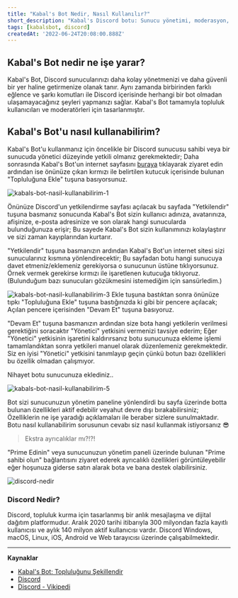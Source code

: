 ```yaml
---
title: "Kabal's Bot Nedir, Nasıl Kullanılır?"
short_description: "Kabal's Discord botu: Sunucu yönetimi, moderasyon, eğlence ve daha fazlasını kolayca halledin. Davet edin, kullanın!"
tags: [kabalsbot, discord]
createdAt: '2022-06-24T20:08:00.888Z'
---
```


## Kabal's Bot nedir ne işe yarar?

Kabal's Bot, Discord sunucularınızı daha kolay yönetmenizi ve daha güvenli bir yer haline getirmenize olanak tanır. Aynı zamanda birbirinden farklı eğlence ve şarkı komutları ile Discord içerisinde herhangi bir bot olmadan ulaşamayacağınız şeyleri yapmanızı sağlar. Kabal's Bot tamamıyla topluluk kullanıcıları ve moderatörleri için tasarlanmıştır.

## Kabal's Bot'u nasıl kullanabilirim?

Kabal's Bot'u kullanmanız için öncelikle bir Discord sunucusu sahibi veya bir sunucuda yönetici düzeyinde yetkili olmanız gerekmektedir; Daha sonrasında Kabal's Bot'un internet sayfasını [buraya](https://kabals.app) tıklayarak ziyaret edin ardından ise önünüze çıkan kırmızı ile belirtilen kutucuk içerisinde bulunan "Topluluğuna Ekle" tuşuna basıyorsunuz.

![kabals-bot-nasil-kullanabilirim-1](https://dervis.emirkabal.com/jO4U33R3dY4FYoj5.png)

Önünüze Discord'un yetkilendirme sayfası açılacak bu sayfada "Yetkilendir" tuşuna basmanız sonucunda Kabal's Bot sizin kullanıcı adınıza, avatarınıza, afişinize, e-posta adresinize ve son olarak hangi sunucularda bulunduğunuza erişir; Bu sayede Kabal's Bot sizin kullanımınızı kolaylaştırır ve sizi zaman kayıplarından kurtarır.

"Yetkilendir" tuşuna basmanızın ardından Kabal's Bot'un internet sitesi sizi sunucularınız kısmına yönlendirecektir; Bu sayfadan botu hangi sunucuya davet etmeniz/eklemeniz gerekiyorsa o sunucunun üstüne tıklıyorsunuz. Örnek vermek gerekirse kırmızı ile işaretlenen kutucuğa tıklıyoruz. (Bulunduğum bazı sunucuları gözükmesini istemediğim için sansürledim.)

![kabals-bot-nasil-kullanabilirim-3](https://dervis.emirkabal.com/gUv43Gw3nb4lf8J5.png)
Ekle tuşuna bastıktan sonra önünüze tıpkı "Topluluğuna Ekle" tuşuna bastığınızda ki gibi bir pencere açılacak; Açılan pencere içerisinden "Devam Et" tuşuna basıyoruz.

"Devam Et" tuşuna basmanızın ardından size bota hangi yetkilerin verilmesi gerektiğini soracaktır "Yönetici" yetkisini vermenizi tavsiye ederim; Eğer "Yönetici" yetkisinin işaretini kaldırırsanız botu sunucunuza ekleme işlemi tamamlandıktan sonra yetkileri manuel olarak düzenlemeniz gerekmektedir. Siz en iyisi "Yönetici" yetkisini tanımlayıp geçin çünkü botun bazı özellikleri bu özellik olmadan çalışmıyor.

Nihayet botu sunucunuza eklediniz..

![kabals-bot-nasil-kullanabilirim-5](https://dervis.emirkabal.com/1R0w38t3pJ4K2df5.png)

Bot sizi sunucunuzun yönetim paneline yönlendirdi bu sayfa üzerinde botta bulunan özellikleri aktif edebilir veyahut devre dışı bırakabilirsiniz; Özelliklerin ne işe yaradığı açıklamaları ile beraber sizlere sunulmaktadır. Botu nasıl kullanabilirim sorusunun cevabı siz nasıl kullanmak istiyorsanız 😎

> Ekstra ayrıcalıklar mı?!?!

"Prime Edinin" veya sunucunuzun yönetim paneli üzerinde bulunan "Prime sahibi olun" bağlantısını ziyaret ederek ayrıcalıklı özellikleri görüntüleyebilir eğer hoşunuza giderse satın alarak bota ve bana destek olabilirsiniz.

![discord-nedir](https://dervis.emirkabal.com/discord-landing.jpg)

### Discord Nedir?

Discord, topluluk kurma için tasarlanmış bir anlık mesajlaşma ve dijital dağıtım platformudur. Aralık 2020 tarihi itibarıyla 300 milyondan fazla kayıtlı kullanıcısı ve aylık 140 milyon aktif kullanıcısı vardır. Discord Windows, macOS, Linux, iOS, Android ve Web tarayıcısı üzerinde çalışabilmektedir.

---

**Kaynaklar**

- [Kabal's Bot: Topluluğunu Şekillendir](https://kabals.app)
- [Discord](https://discord.com)
- [Discord - Vikipedi](https://tr.wikipedia.org/wiki/Discord)
